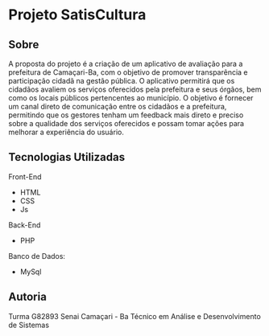 # Projeto SatisCultura

## Sobre 

A proposta do projeto é a criação de um aplicativo de avaliação para a prefeitura de Camaçari-Ba, com o objetivo de promover transparência e participação cidadã na gestão pública. O aplicativo permitirá que os cidadãos avaliem os serviços oferecidos pela prefeitura e seus órgãos, bem como os locais públicos pertencentes ao município. O objetivo é fornecer um canal direto de comunicação entre os cidadãos e a prefeitura, permitindo que os gestores tenham um feedback mais direto e preciso sobre a qualidade dos serviços oferecidos e possam tomar ações para melhorar a experiência do usuário.

## Tecnologias Utilizadas

Front-End
- HTML
- CSS
- Js

Back-End
- PHP

Banco de Dados:
- MySql

## Autoria

Turma G82893 Senai Camaçari - Ba
Técnico em Análise e Desenvolvimento de Sistemas 

